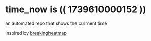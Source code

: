 # time_now is (( 1739610000152 ))

an automated repo that shows the currnent time

inspired by [breakingheatmap](https://github.com/breakingheatmap/breakingheatmap)